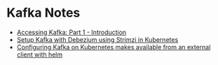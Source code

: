 # Kafka Notes

- [Accessing Kafka: Part 1 - Introduction](https://strimzi.io/2019/04/17/accessing-kafka-part-1.html)
- [Setup Kafka with Debezium using Strimzi in Kubernetes](https://medium.com/@sincysebastian/setup-kafka-with-debezium-using-strimzi-in-kubernetes-efd494642585)
- [Configuring Kafka on Kubernetes makes available from an external client with helm](https://medium.com/@tsuyoshiushio/configuring-kafka-on-kubernetes-makes-available-from-an-external-client-with-helm-96e9308ee9f4)